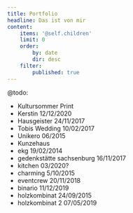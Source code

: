```yaml
---
title: Portfolio
headline: Das ist von mir
content:
    items: '@self.children'
    limit: 0
    order:
        by: date
        dir: desc
    filter:
        published: true
---
```


@todo:
- Kultursommer Print
- Kerstin 12/12/2020
- Hausgeister 24/11/2017
- Tobis Wedding 10/02/2017
- Unikero 06/2015
- Kunzehaus
- ekg 19/02/2014
- gedenkstätte sachsenburg 16/11/2017
- kitchen 03/2020?
- charming 5/10/2015
- eventcrew 20/11/2018
- binario 11/12/2019
- holzkombinat 24/09/2015
- holzkombinat 2 07/05/2019